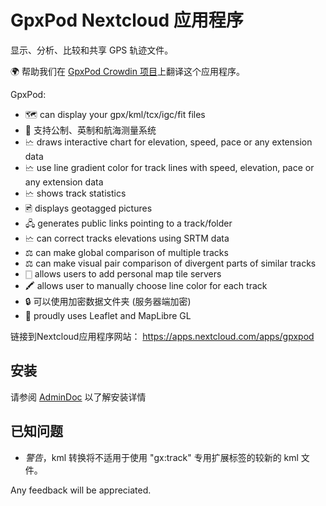 # GpxPod Nextcloud 应用程序

显示、分析、比较和共享 GPS 轨迹文件。

🌍 帮助我们在 [GpxPod Crowdin 项目](https://crowdin.com/project/gpxpod)上翻译这个应用程序。

GpxPod:

* 🗺 can display your gpx/kml/tcx/igc/fit files
* 📏 支持公制、英制和航海测量系统
* 🗠 draws interactive chart for elevation, speed, pace or any extension data
* 🗠 use line gradient color for track lines with speed, elevation, pace or any extension data
* 🗠 shows track statistics
* 🖻 displays geotagged pictures
* 🖧 generates public links pointing to a track/folder
* 🗠 can correct tracks elevations using SRTM data
* ⚖ can make global comparison of multiple tracks
* ⚖ can make visual pair comparison of divergent parts of similar tracks
* 🀆 allows users to add personal map tile servers
* 🖍 allows user to manually choose line color for each track
* 🔒 可以使用加密数据文件夹 (服务器端加密)
* 🍂 proudly uses Leaflet and MapLibre GL

链接到Nextcloud应用程序网站： https://apps.nextcloud.com/apps/gpxpod

## 安装

请参阅 [AdminDoc](https://gitlab.com/eneiluj/gpxpod-oc/wikis/admindoc) 以了解安装详情

## 已知问题

* *警告*，kml 转换将不适用于使用 "gx:track" 专用扩展标签的较新的 kml 文件。

Any feedback will be appreciated.
